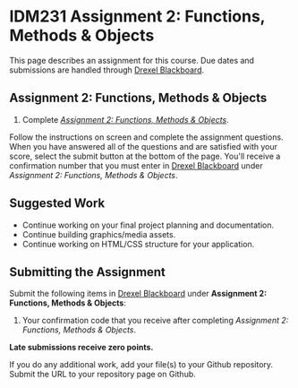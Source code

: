 # IDM231 Assignment 2: Functions, Methods & Objects

This page describes an assignment for this course. Due dates and submissions are handled through [Drexel Blackboard](https://learn.dcollege.net/).

## Assignment 2: Functions, Methods & Objects

1. Complete [_Assignment 2: Functions, Methods & Objects_](http://digm.drexel.edu/crs/IDM231/assignments/screens/assessment_intro.php?assignment=2).

Follow the instructions on screen and complete the assignment questions. When you have answered all of the questions and are satisfied with your score, select the submit button at the bottom of the page. You'll receive a confirmation number that you must enter in [Drexel Blackboard](https://learn.dcollege.net/) under _Assignment 2: Functions, Methods & Objects_.

## Suggested Work

- Continue working on your final project planning and documentation.
- Continue building graphics/media assets.
- Continue working on HTML/CSS structure for your application.

## Submitting the Assignment

Submit the following items in [Drexel Blackboard](https://learn.dcollege.net/) under **Assignment 2: Functions, Methods & Objects**:

1. Your confirmation code that you receive after completing _Assignment 2: Functions, Methods & Objects_.

**Late submissions receive zero points.**

If you do any additional work, add your file(s) to your Github repository. Submit the URL to your repository page on Github.
